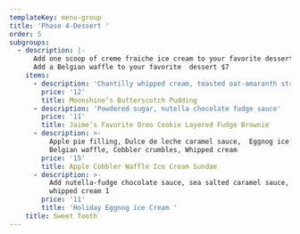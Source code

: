 ```yaml
---
templateKey: menu-group
title: 'Phase 4-Dessert '
order: 5
subgroups:
  - description: |-
      Add one scoop of creme fraiche ice cream to your favorite dessert $4 
      Add a Belgian waffle to your favorite  dessert $7
    items:
      - description: 'Chantilly whipped cream, toasted oat-amaranth streusel'
        price: '12'
        title: Moonshine’s Butterscotch Pudding
      - description: 'Powdered sugar, nutella chocolate fudge sauce'
        price: '11'
        title: Jaime’s Favorite Oreo Cookie Layered Fudge Brownie
      - description: >-
          Apple pie filling, Dulce de leche caramel sauce,  Eggnog ice cream,
          Belgian waffle, Cobbler crumbles, Whipped cream
        price: '15'
        title: Apple Cobbler Waffle Ice Cream Sundae
      - description: >-
          Add nutella-fudge chocolate sauce, sea salted caramel sauce, or
          whipped cream 1
        price: '11'
        title: 'Holiday Eggnog ice Cream '
    title: Sweet Tooth
---
```


